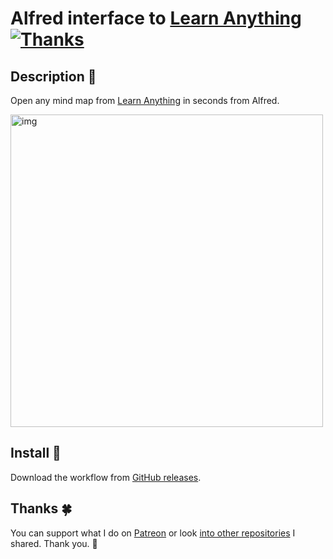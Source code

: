 # Alfred interface to [Learn Anything](https://learn-anything.xyz/) [![Thanks](https://img.shields.io/badge/Say%20Thanks-💗-ff69b4.svg)](https://www.patreon.com/nikitavoloboev)

## Description 📕
Open any mind map from [Learn Anything](https://learn-anything.xyz/) in seconds from Alfred.

<img src="http://i.imgur.com/SymyfvG.png" width="500" alt="img">

## Install 💎
Download the workflow from [GitHub releases](https://github.com/nikitavoloboev/alfred-learn-anything/releases/latest).

## Thanks 🍀
You can support what I do on [Patreon](https://www.patreon.com/nikitavoloboev) or look [into other repositories](https://my.mindnode.com/ZKGETDkUaQUsL3q8q9z788CxG84oEHgDiT79GuzX#-143.5,-902.6,0) I shared. Thank you. 💚